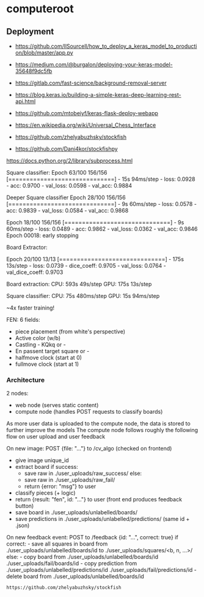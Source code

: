# computeroot

## Deployment

  - https://github.com/llSourcell/how_to_deploy_a_keras_model_to_production/blob/master/app.py
  - https://medium.com/@burgalon/deploying-your-keras-model-35648f9dc5fb
  - https://gitlab.com/fast-science/background-removal-server
  - https://blog.keras.io/building-a-simple-keras-deep-learning-rest-api.html
  - https://github.com/mtobeiyf/keras-flask-deploy-webapp


- https://en.wikipedia.org/wiki/Universal_Chess_Interface
- https://github.com/zhelyabuzhsky/stockfish
- https://github.com/Dani4kor/stockfishpy


https://docs.python.org/2/library/subprocess.html

Square classifier:
Epoch 63/100
156/156 [==============================] - 15s 94ms/step - loss: 0.0928 - acc: 0.9700 - val_loss: 0.0598 - val_acc: 0.9884

Deeper Square classifier
Epoch 28/100
156/156 [==============================] - 9s 60ms/step - loss: 0.0578 - acc: 0.9839 - val_loss: 0.0584 - val_acc: 0.9868

Epoch 18/100
156/156 [==============================] - 9s 60ms/step - loss: 0.0489 - acc: 0.9862 - val_loss: 0.0362 - val_acc: 0.9846
Epoch 00018: early stopping

Board Extractor:

Epoch 20/100
13/13 [==============================] - 175s 13s/step - loss: 0.0739 - dice_coeff: 0.9705 - val_loss: 0.0764 - val_dice_coeff: 0.9703

Board extraction:
  CPU: 593s 49s/step
  GPU: 175s 13s/step

Square classifier: 
  CPU: 75s 480ms/step
  GPU: 15s 94ms/step

~4x faster training!

FEN: 6 fields:
- piece placement (from white's perspective)
- Active color (w/b)
- Castling - KQkq or -
- En passent target square or -
- halfmove clock (start at 0)
- fullmove clock (start at 1)


### Architecture 

2 nodes: 
  - web node (serves static content)
  - compute node (handles POST requests to classify boards)

As more user data is uploaded to the compute node, the data is stored to further improve the models
The compute node follows roughly the following flow on user upload and user feedback

On new image: POST {file: "..."} to /cv_algo (checked on frontend)
  - give image unique_id
  - extract board
  if success:
    - save raw in ./user_uploads/raw_success/
  else:
    - save raw in ./user_uploads/raw_fail/
    - return {error: "msg"} to user
  - classify pieces (+ logic)
  - return {result: "fen", id: "..."} to user (front end produces feedback button)
  - save board in ./user_uploads/unlabelled/boards/
  - save predictions in ./user_uploads/unlabelled/predictions/ (same id + .json)

On new feedback event: POST to /feedback {id: "...", correct: true}
  if correct:
    - save all squares in board from ./user_uploads/unlabelled/boards/id to ./user_uploads/squares/<b, n, ...>/
  else: 
    - copy board from ./user_uploads/unlabelled/boards/id ./user_uploads/fail/boards/id
    - copy prediction from ./user_uploads/unlabelled/predictions/id ./user_uploads/fail/predictions/id
    - delete board from ./user_uploads/unlabelled/boards/id


    https://github.com/zhelyabuzhsky/stockfish
